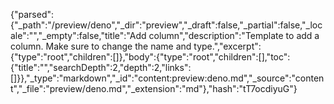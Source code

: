 {"parsed":{"_path":"/preview/deno","_dir":"preview","_draft":false,"_partial":false,"_locale":"","_empty":false,"title":"Add column","description":"Template to add a column. Make sure to change the name and type.","excerpt":{"type":"root","children":[]},"body":{"type":"root","children":[],"toc":{"title":"","searchDepth":2,"depth":2,"links":[]}},"_type":"markdown","_id":"content:preview:deno.md","_source":"content","_file":"preview/deno.md","_extension":"md"},"hash":"tT7ocdiyuG"}